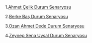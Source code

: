 1.[Ahmet Çelik Durum Senaryosu]()

2.[Berke Baş Durum Senaryosu]()

3.[Ozan Ahmet Dede Durum Senaryosu](https://github.com/OAdede/FitVerse/blob/main/Ozan%20Ahmet%20Dede%20Durum%20Senaryosu.pdf)

4.[Zeynep Sena Uysal Durum Senaryosu]()
